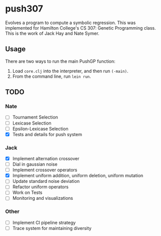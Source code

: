 # push307

Evolves a program to compute a symbolic regression. This was implemented for Hamilton College's CS 307: Genetic Programming class. This is the work of Jack Hay and Nate Symer.

## Usage

There are two ways to run the main PushGP function:

1. Load `core.clj` into the interpreter, and then run `(-main)`.
2. From the command line, run `lein run`.

## TODO

### Nate
- [ ] Tournament Selection
- [ ] Lexicase Selection
- [ ] Epsilon-Lexicase Selection
- [x] Tests and details for push system
### Jack
- [x] Implement alternation crossover
- [ ] Dial in gaussian noise
- [ ] Implement crossover operators
- [x] Implement uniform addition, uniform deletion, uniform mutation
- [ ] Update standard noise deviation
- [ ] Refactor uniform operators
- [ ] Work on Tests
- [ ] Monitoring and visualizations
### Other
- [ ] Implement CI pipeline strategy
- [ ] Trace system for maintaining diversity
